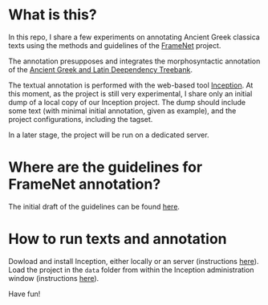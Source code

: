 # What is this?
In this repo, I share a few experiments on annotating Ancient Greek classica texts 
using the methods and guidelines of the [FrameNet](https://framenet.icsi.berkeley.edu/fndrupal/) project.

The annotation presupposes and integrates the morphosyntactic annotation of the [Ancient Greek and Latin Deependency Treebank](https://perseusdl.github.io/treebank_data/).

The textual annotation is performed with the web-based tool [Inception](https://inception-project.github.io/). 
At this moment, as the project is still very experimental, I share only an initial dump of a local copy of our 
Inception project. The dump should include some text (with minimal initial annotation, given as example), and the 
project configurations, including the tagset.

In a later stage, the project will be run on a dedicated server.

# Where are the guidelines for FrameNet annotation?
The initial draft of the guidelines can be found [here]().

# How to run texts and annotation
Dowload and install Inception, either locally or an server (instructions [here](https://inception-project.github.io//releases/0.4.2/docs/user-guide.html#sect_installation)). 
Load the project in the `data` folder from within the Inception administration window (instructions [here](https://inception-project.github.io//releases/0.4.2/docs/user-guide.html#_import)).

Have fun!
